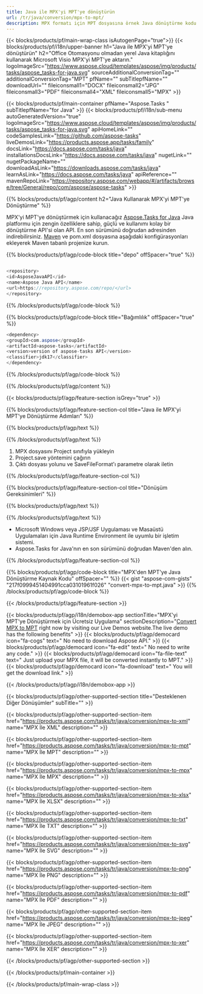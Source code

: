 ```yaml
---
title: Java ile MPX'yi MPT'ye dönüştürün 
url: /tr/java/conversion/mpx-to-mpt/ 
description: MPX formatı için MPT dosyasına örnek Java dönüştürme kodu. Herhangi bir Web veya Masaüstü Java tabanlı uygulamada MPX'yi MPT'ye dönüştürmek için bu örnek kodu kullanın.
---
```


{{< blocks/products/pf/main-wrap-class isAutogenPage="true">}}
{{< blocks/products/pf/i18n/upper-banner h1="Java ile MPX'yi MPT'ye dönüştürün" h2="Office Otomasyonu olmadan yerel Java kitaplığını kullanarak Microsoft Visio MPX'yi MPT'ye aktarın." logoImageSrc="https://www.aspose.cloud/templates/aspose/img/products/tasks/aspose_tasks-for-java.svg" sourceAdditionalConversionTag="" additionalConversionTag="MPT" pfName="" subTitlepfName="" downloadUrl="" fileiconsmall1="DOCX" fileiconsmall2="JPG" fileiconsmall3="PDF" fileiconsmall4="XML" fileiconsmall5="MPX" >}}

{{< blocks/products/pf/main-container pfName="Aspose.Tasks " subTitlepfName="for Java" >}}
{{< blocks/products/pf/i18n/sub-menu autoGeneratedVersion="true" logoImageSrc="https://www.aspose.cloud/templates/aspose/img/products/tasks/aspose_tasks-for-java.svg" apiHomeLink="" codeSamplesLink="https://github.com/aspose-tasks" liveDemosLink="https://products.aspose.app/tasks/family" docsLink="https://docs.aspose.com/tasks/java" installationsDocsLink="https://docs.aspose.com/tasks/java" nugetLink="" nugetPackageName="" downloadAsLink="https://downloads.aspose.com/tasks/java" learnAsLink="https://docs.aspose.com/tasks/java" apiReference="" mavenRepoLink="https://repository.aspose.com/webapp/#/artifacts/browse/tree/General/repo/com/aspose/aspose-tasks" >}}

{{% blocks/products/pf/agp/content h2="Java Kullanarak MPX'yi MPT'ye Dönüştürme" %}}

MPX'yi MPT'ye dönüştürmek için kullanacağız
 [Aspose.Tasks for Java](https://products.aspose.com/tasks/java)
 Java platformu için zengin özelliklere sahip, güçlü ve kullanımı kolay bir dönüştürme API'si olan API. En son sürümünü doğrudan adresinden indirebilirsiniz.
 [Maven](https://repository.aspose.com/webapp/#/artifacts/browse/tree/General/repo/com/aspose/aspose-tasks)
 ve pom.xml dosyasına aşağıdaki konfigürasyonları ekleyerek Maven tabanlı projenize kurun.

{{% blocks/products/pf/agp/code-block title="depo" offSpacer="true" %}}

```cs

<repository>
<id>AsposeJavaAPI</id>
<name>Aspose Java API</name>
<url>https://repository.aspose.com/repo/</url>
</repository>

```

{{% /blocks/products/pf/agp/code-block %}}

{{% blocks/products/pf/agp/code-block title="Bağımlılık" offSpacer="true" %}}

```cs
<dependency>
<groupId>com.aspose</groupId>
<artifactId>aspose-tasks</artifactId>
<version>version of aspose-tasks API</version>
<classifier>jdk17</classifier>
</dependency>

```

{{% /blocks/products/pf/agp/code-block %}}

{{% /blocks/products/pf/agp/content %}}

{{< blocks/products/pf/agp/feature-section isGrey="true" >}}

{{% blocks/products/pf/agp/feature-section-col title="Java ile MPX'yi MPT'ye Dönüştürme Adımları" %}}

{{% blocks/products/pf/agp/text %}}

{{% /blocks/products/pf/agp/text %}}

1. MPX dosyasını Project sınıfıyla yükleyin
1. Project.save yöntemini çağırın
1. Çıktı dosyası yolunu ve SaveFileFormat'ı parametre olarak iletin

{{% /blocks/products/pf/agp/feature-section-col %}}

{{% blocks/products/pf/agp/feature-section-col title="Dönüşüm Gereksinimleri" %}}

{{% blocks/products/pf/agp/text %}}

{{% /blocks/products/pf/agp/text %}}

- Microsoft Windows veya JSP/JSF Uygulaması ve Masaüstü Uygulamaları için Java Runtime Environment ile uyumlu bir işletim sistemi.
- Aspose.Tasks for Java'nın en son sürümünü doğrudan Maven'den alın.

{{% /blocks/products/pf/agp/feature-section-col %}}

{{% blocks/products/pf/agp/code-block title="MPX'den MPT'ye Java Dönüştürme Kaynak Kodu" offSpacer="" %}}
{{< gist "aspose-com-gists" "217f0999451404991cca03101961f026" "convert-mpx-to-mpt.java" >}}
{{% /blocks/products/pf/agp/code-block %}}

{{< /blocks/products/pf/agp/feature-section >}}

<!-- aboutfile Starts -->

{{< blocks/products/pf/agp/i18n/demobox-app sectionTitle="MPX'yi MPT'ye Dönüştürmek için Ücretsiz Uygulama" sectionDescription="[Convert MPX to MPT](https://products.aspose.app/tasks/conversion/mpx-to-mpt) right now by visiting our Live Demos website.The live demo has the following benefits" >}}
        {{< blocks/products/pf/agp/democard icon="fa-cogs" text=" No need to download Aspose API." >}}
        {{< blocks/products/pf/agp/democard icon="fa-edit" text=" No need to write any code." >}}
        {{< blocks/products/pf/agp/democard icon="fa-file-text" text=" Just upload your MPX file, it will be converted instantly to MPT." >}}
        {{< blocks/products/pf/agp/democard icon="fa-download" text=" You will get the download link." >}}

{{< /blocks/products/pf/agp/i18n/demobox-app >}}

<!-- aboutfile Ends -->

{{< blocks/products/pf/agp/other-supported-section title="Desteklenen Diğer Dönüşümler" subTitle="" >}}

{{< blocks/products/pf/agp/other-supported-section-item href="https://products.aspose.com/tasks/tr/java/conversion/mpx-to-xml" name="MPX İle XML" description="" >}}

{{< blocks/products/pf/agp/other-supported-section-item href="https://products.aspose.com/tasks/tr/java/conversion/mpx-to-mpt" name="MPX İle MPT" description="" >}}

{{< blocks/products/pf/agp/other-supported-section-item href="https://products.aspose.com/tasks/tr/java/conversion/mpx-to-mpx" name="MPX İle MPX" description="" >}}

{{< blocks/products/pf/agp/other-supported-section-item href="https://products.aspose.com/tasks/tr/java/conversion/mpx-to-xlsx" name="MPX İle XLSX" description="" >}}

{{< blocks/products/pf/agp/other-supported-section-item href="https://products.aspose.com/tasks/tr/java/conversion/mpx-to-txt" name="MPX İle TXT" description="" >}}

{{< blocks/products/pf/agp/other-supported-section-item href="https://products.aspose.com/tasks/tr/java/conversion/mpx-to-svg" name="MPX İle SVG" description="" >}}

{{< blocks/products/pf/agp/other-supported-section-item href="https://products.aspose.com/tasks/tr/java/conversion/mpx-to-png" name="MPX İle PNG" description="" >}}

{{< blocks/products/pf/agp/other-supported-section-item href="https://products.aspose.com/tasks/tr/java/conversion/mpx-to-pdf" name="MPX İle PDF" description="" >}}

{{< blocks/products/pf/agp/other-supported-section-item href="https://products.aspose.com/tasks/tr/java/conversion/mpx-to-jpeg" name="MPX İle JPEG" description="" >}}

{{< blocks/products/pf/agp/other-supported-section-item href="https://products.aspose.com/tasks/tr/java/conversion/mpx-to-xer" name="MPX İle XER" description="" >}}



{{< /blocks/products/pf/agp/other-supported-section >}}

{{< /blocks/products/pf/main-container >}}
    
{{< /blocks/products/pf/main-wrap-class >}}